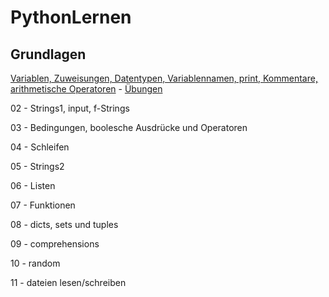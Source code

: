 # PythonLernen

## Grundlagen

[Variablen, Zuweisungen, Datentypen, Variablennamen, print, Kommentare, arithmetische Operatoren](./grundlagen/01_grundlagen.ipynb) - [Übungen](./grundlagen/01_grundlagen_uebungen.ipynb)

02 - Strings1, input, f-Strings

03 - Bedingungen, boolesche Ausdrücke und Operatoren

04 - Schleifen

05 - Strings2

06 - Listen

07 - Funktionen

08 - dicts, sets und tuples

09 - comprehensions

10 - random

11 - dateien lesen/schreiben